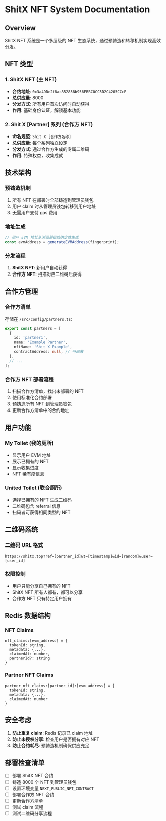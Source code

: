 # ShitX NFT System Documentation

## Overview

ShitX NFT 系统是一个多层级的 NFT 生态系统，通过预铸造和转移机制实现高效分发。

## NFT 类型

### 1. ShitX NFT (主 NFT)
- **合约地址**: `0x3a4DDe2f8ac852858b956EBBC0CC5D2C4205CCcE`
- **总供应量**: 8000
- **分发方式**: 所有用户首次访问时自动获得
- **作用**: 基础身份认证，解锁基本功能

### 2. Shit X [Partner] 系列 (合作方 NFT)
- **命名规范**: `Shit X [合作方名称]`
- **总供应量**: 每个系列独立设定
- **分发方式**: 通过合作方生成的专属二维码
- **作用**: 特殊权益，收集成就

## 技术架构

### 预铸造机制
1. 所有 NFT 在部署时全部铸造到管理员钱包
2. 用户 claim 时从管理员钱包转移到用户地址
3. 无需用户支付 gas 费用

### 地址生成
```typescript
// 用户 EVM 地址从浏览器指纹确定性生成
const evmAddress = generateEVMAddress(fingerprint);
```

### 分发流程
1. **ShitX NFT**: 新用户自动获得
2. **合作方 NFT**: 扫描对应二维码后获得

## 合作方管理

### 合作方清单
存储在 `/src/config/partners.ts`:
```typescript
export const partners = [
  {
    id: 'partner1',
    name: 'Example Partner',
    nftName: 'Shit X Example',
    contractAddress: null, // 待部署
  },
  // ...
];
```

### 合作方 NFT 部署流程
1. 扫描合作方清单，找出未部署的 NFT
2. 使用标准化合约部署
3. 预铸造所有 NFT 到管理员钱包
4. 更新合作方清单中的合约地址

## 用户功能

### My Toilet (我的厕所)
- 显示用户 EVM 地址
- 展示已拥有的 NFT
- 显示收集进度
- NFT 稀有度信息

### United Toilet (联合厕所)
- 选择已拥有的 NFT 生成二维码
- 二维码包含 referral 信息
- 扫码者可获得相同类型的 NFT

## 二维码系统

### 二维码 URL 格式
```
https://shitx.top?ref=[partner_id]&t=[timestamp]&id=[random]&user=[user_id]
```

### 权限控制
- 用户只能分享自己拥有的 NFT
- ShitX NFT 所有人都有，都可以分享
- 合作方 NFT 只有特定用户拥有

## Redis 数据结构

### NFT Claims
```
nft_claims:[evm_address] = {
  tokenId: string,
  metadata: {...},
  claimedAt: number,
  partnerId?: string
}
```

### Partner NFT Claims
```
partner_nft_claims:[partner_id]:[evm_address] = {
  tokenId: string,
  metadata: {...},
  claimedAt: number
}
```

## 安全考虑

1. **防止重复 claim**: Redis 记录已 claim 地址
2. **防止未授权分享**: 检查用户是否拥有对应 NFT
3. **防止合约耗尽**: 预铸造机制确保供应充足

## 部署检查清单

- [ ] 部署 ShitX NFT 合约
- [ ] 铸造 8000 个 NFT 到管理员钱包
- [ ] 设置环境变量 `NEXT_PUBLIC_NFT_CONTRACT`
- [ ] 部署合作方 NFT 合约
- [ ] 更新合作方清单
- [ ] 测试 claim 流程
- [ ] 测试二维码分享流程